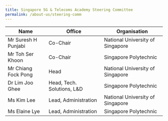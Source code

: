 ```yaml
---
title: Singapore 5G & Telecoms Academy Steering Committee
permalink: /about-us/steering-comm
---
```

| Name | Office | Organisation |
| --------------------- | -------- | -------- |
| Mr Suresh H Punjabi    | Co-Chair   | National University of Singapore |
| Mr Toh Ser Khoon   | Co-Chair   | Singapore Polytechnic |
| Mr Chiang Fock Pong  | Head   | National University of Singapore |
|Dr Lim Joo Ghee    | Head, Tech. Solutions, L&D   | Singapore Polytechnic|
|Ms Kim Lee   | Lead, Administration   | National University of Singapore|
|Ms Elaine Lye   | Lead, Administration   | Singapore Polytechnic|
